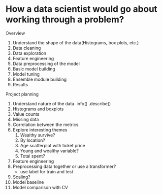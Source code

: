 # How a data scientist would go about working through a problem?

Overview

1. Understand the shape of the data(Histograms, box plots, etc.)
2. Data cleaning
3. Data exploration
4. Feature engineering
5. Data preprocessing of the model
6. Basic model building
7. Model tuning
8. Ensemble module building
9. Results

Project planning

1. Understand nature of the data .info() .describe()
2. Histograms and boxplots
3. Value counts
4. Missing data
5. Correlation between the metrics
6. Explore interesting themes
    1. Wealthy survive?
    2. By location?
    3. Age scatterplot with ticket price
    4. Young and wealthy variable?
    5. Total spent?
7. Feature engineering
8. Preprocessing data together or use a transformer?
    * use label for train and test
9. Scaling?
10. Model baseline
11. Model comparison with CV